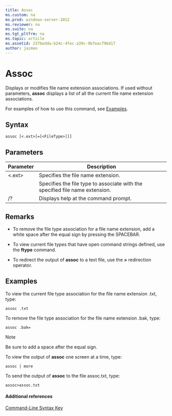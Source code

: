 ```yaml
---
title: Assoc
ms.custom: na
ms.prod: windows-server-2012
ms.reviewer: na
ms.suite: na
ms.tgt_pltfrm: na
ms.topic: article
ms.assetid: 237bedda-b24c-4fec-a39c-9b7eacf96417
author: jaimeo
---
```

# Assoc
Displays or modifies file name extension associations. If used without parameters, **assoc** displays a list of all the current file name extension associations.  
  
For examples of how to use this command, see [Examples](#BKMK_examples).  
  
## Syntax  
  
```  
assoc [<.ext>[=[<FileType>]]]  
```  
  
## Parameters  
  
|Parameter|Description|  
|-------------|---------------|  
|<.ext>|Specifies the file name extension.|  
|<FileType>|Specifies the file type to associate with the specified file name extension.|  
|\/?|Displays help at the command prompt.|  
  
## Remarks  
  
-   To remove the file type association for a file name extension, add a white space after the equal sign by pressing the SPACEBAR.  
  
-   To view current file types that have open command strings defined, use the **ftype** command.  
  
-   To redirect the output of **assoc** to a text file, use the **>** redirection operator.  
  
## <a name="BKMK_examples"></a>Examples  
To view the current file type association for the file name extension .txt, type:  
  
```  
assoc .txt  
```  
  
To remove the file type association for the file name extension .bak, type:  
  
```  
assoc .bak=   
```  
  
> [!NOTE]  
> Be sure to add a space after the equal sign.  
  
To view the output of **assoc** one screen at a time, type:  
  
```  
assoc | more  
```  
  
To send the output of **assoc** to the file assoc.txt, type:  
  
```  
assoc>assoc.txt  
```  
  
#### Additional references  
[Command-Line Syntax Key](Command-Line-Syntax-Key.md)  
  

